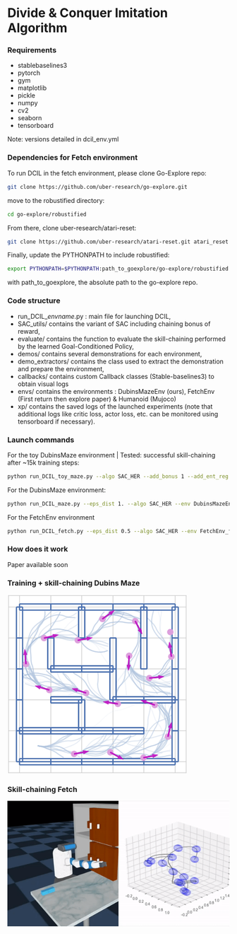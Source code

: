 # Divide & Conquer Imitation Algorithm 


### Requirements

- stablebaselines3
- pytorch
- gym 
- matplotlib
- pickle
- numpy
- cv2
- seaborn
- tensorboard 

Note: versions detailed in dcil_env.yml

### Dependencies for Fetch environment

To run DCIL in the fetch environment, please clone Go-Explore repo:

```sh
git clone https://github.com/uber-research/go-explore.git
```

move to the robustified directory: 

```sh
cd go-explore/robustified
```

From there, clone uber-research/atari-reset: 

```sh
git clone https://github.com/uber-research/atari-reset.git atari_reset
```

Finally, update the PYTHONPATH to include robustified: 

```sh
export PYTHONPATH=$PYTHONPATH:path_to_goexplore/go-explore/robustified
```

with path_to_goexplore, the absolute path to the go-explore repo. 


### Code structure

- run_DCIL_*envname*.py : main file for launching DCIL,
- SAC_utils/ contains the variant of SAC including chaining bonus of reward,
- evaluate/ contains the function to evaluate the skill-chaining performed by the learned Goal-Conditioned Policy,
- demos/ contains several demonstrations for each environment,
- demo_extractors/ contains the class used to extract the demonstration and prepare the environment,
- callbacks/ contains custom Callback classes (Stable-baselines3) to obtain visual logs 
- envs/ contains the environments : DubinsMazeEnv (ours), FetchEnv (First return then explore paper) & Humanoid (Mujoco)
- xp/ contains the saved logs of the launched experiments (note that additional logs like critic loss, actor loss, etc. can be monitored using tensorboard if necessary). 

### Launch commands

For the toy DubinsMaze environment | Tested: successful skill-chaining after ~15k training steps: 

```sh
python run_DCIL_toy_maze.py --algo SAC_HER --add_bonus 1 --add_ent_reg 0
```

For the DubinsMaze environment: 
```sh
python run_DCIL_maze.py --eps_dist 1. --algo SAC_HER --env DubinsMazeEnv --size 5 --demo_path ./demos/dubinsmazeenv/demo_set5/ --bonus_bool 1 --overshoot_bool 1 --add_ent_reg 0 -x 1
```

For the FetchEnv environment
```sh
python run_DCIL_fetch.py --eps_dist 0.5 --algo SAC_HER --env FetchEnv_full -l 0.001 --demo_path ./demos/fetchenv/ --bonus_bool 1 --overshoot_bool 1 --ent_reg_bool 0 -x 1
```

### How does it work
Paper available soon

### Training + skill-chaining Dubins Maze

![](https://github.com/AlexandreChenu/DCIL/blob/main/media/DCIL_dubins1.gif)

### Skill-chaining Fetch 

![](https://github.com/AlexandreChenu/DCIL/blob/main/media/DCIL_fetch.gif)
